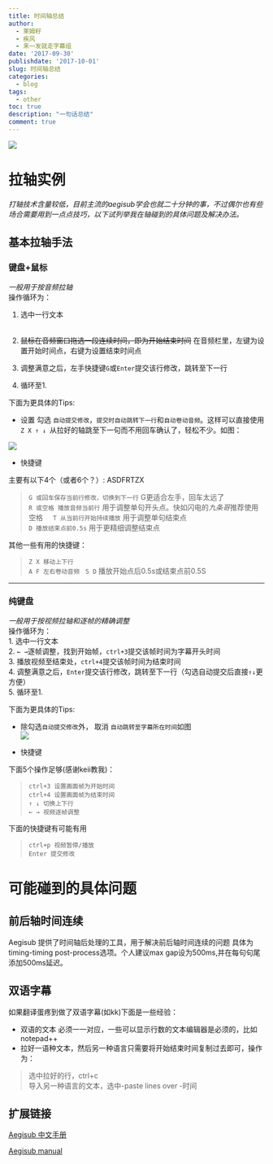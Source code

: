 ```yaml
---
title: 时间轴总结
author: 
  - 莱姆籽
  - 疾风
  - 来一发就走字幕组
date: '2017-09-30'
publishdate: '2017-10-01'
slug: 时间轴总结
categories:
  - blog
tags:
  - other
toc: true
description: "一句话总结"
comment: true
---
```



![](http://img.appledaily.com.tw//images/twapple_sub/640pix/20121108/MA05/MA05_002.jpg)
# 拉轴实例  
*打轴技术含量较低，目前主流的aegisub学会也就二十分钟的事，不过偶尔也有些场合需要用到一点点技巧，以下试列举我在轴碰到的具体问题及解决办法。*  

## 基本拉轴手法  


### **键盘+鼠标**  
*一般用于按音频拉轴*  
操作循环为：  

1. 选中一行文本  
    
2. ~~鼠标在音频窗口拖选一段连续时间，即为开始结束时间~~ 在音频栏里，左键为设置开始时间点，右键为设置结束时间点
    
3. 调整满意之后，左手快捷键`G`或`Enter`提交该行修改，跳转至下一行  
    
4. 循环至1.

下面为更具体的Tips:  

* 设置 勾选 `自动提交修改`，`提交时自动跳转下一行`和`自动卷动音频`。这样可以直接使用`Z X ↑ ↓ `从拉好的轴跳至下一句而不用回车确认了，轻松不少。如图：  

![](http://i.imgur.com/7EjbU6a.png)

* 快捷键  

主要有以下4个（或者6个？）: ASDFRTZX
>`G 或回车保存当前行修改，切换到下一行` G更适合左手，回车太远了  
>`R 或空格 播放音频当前行`  用于调整单句开头点。快如闪电的*九条哥*推荐使用空格    
>`T 从当前行开始持续播放`  用于调整单句结束点  
>`D 播放结束点前0.5s`    用于更精细调整结束点  

其他一些有用的快捷键：  
>`Z X 移动上下行`  
>`A F 左右卷动音频`  
>`S D` 播放开始点后0.5s或结束点前0.5S


_____________________


### **纯键盘**  
*一般用于按视频拉轴和逐帧的精确调整*  
操作循环为：  
    1. 选中一行文本  
    2. `← →`逐帧调整，找到开始帧，`ctrl+3`提交该帧时间为字幕开头时间  
    3. 播放视频至结束处，`ctrl+4`提交该帧时间为结束时间  
    4. 调整满意之后，`Enter`提交该行修改，跳转至下一行（勾选自动提交后直接`↑↓`更方便）  
    5. 循环至1.   

下面为更具体的Tips:  
* 除勾选`自动提交修改`外， 取消 `自动跳转至字幕所在时间`如图  
![](http://i.imgur.com/17ycj9t.png)  

* 快捷键  

下面5个操作足够(感谢keii教我)：  

>`ctrl+3 设置画面帧为开始时间`  
>`ctrl+4 设置画面帧为结束时间`  
>`↑ ↓ 切换上下行`  
>`← → 视频逐帧调整`  

下面的快捷键有可能有用  

>`ctrl+p 视频暂停/播放`  
>`Enter 提交修改`



# 可能碰到的具体问题

## 前后轴时间连续  
Aegisub 提供了时间轴后处理的工具，用于解决前后轴时间连续的问题
具体为timing-timing post-process选项。个人建议max gap设为500ms,并在每句句尾添加500ms延迟。

## 双语字幕  

如果翻译蛋疼到做了双语字幕(如kk)下面是一些经验：
* 双语的文本 必须一一对应，一些可以显示行数的文本编辑器是必须的，比如notepad++  
* 拉好一语种文本，然后另一种语言只需要将开始结束时间复制过去即可，操作为：   

>选中拉好的行，ctrl+c  
>导入另一种语言的文本，选中-paste lines over -时间  



## 扩展链接  
[Aegisub 中文手册](http://aegi.vmoe.info/docs/3.2/Main_Page/) 

[Aegisub manual](http://docs.aegisub.org/3.2/Main_Page/)


